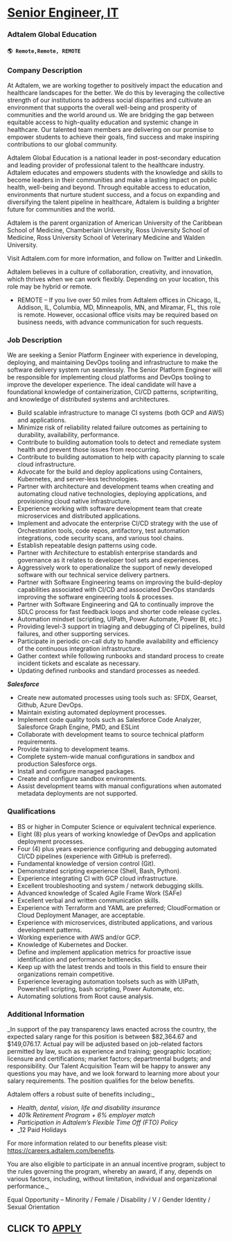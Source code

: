 # [Senior Engineer, IT](https://www.remotewlb.com/apply/senior-engineer-it)  
### Adtalem Global Education  
#### `🌎 Remote,Remote, REMOTE`  

### **Company Description**

At Adtalem, we are working together to positively impact the education and healthcare landscapes for the better. We do this by leveraging the collective strength of our institutions to address social disparities and cultivate an environment that supports the overall well-being and prosperity of communities and the world around us. We are bridging the gap between equitable access to high-quality education and systemic change in healthcare. Our talented team members are delivering on our promise to empower students to achieve their goals, find success and make inspiring contributions to our global community.

Adtalem Global Education is a national leader in post-secondary education and leading provider of professional talent to the healthcare industry. Adtalem educates and empowers students with the knowledge and skills to become leaders in their communities and make a lasting impact on public health, well-being and beyond. Through equitable access to education, environments that nurture student success, and a focus on expanding and diversifying the talent pipeline in healthcare, Adtalem is building a brighter future for communities and the world.  
  
Adtalem is the parent organization of American University of the Caribbean School of Medicine, Chamberlain University, Ross University School of Medicine, Ross University School of Veterinary Medicine and Walden University.  
  
Visit Adtalem.com for more information, and follow on Twitter and LinkedIn.  
  
Adtalem believes in a culture of collaboration, creativity, and innovation, which thrives when we can work flexibly. Depending on your location, this role may be hybrid or remote.

  * REMOTE – If you live over 50 miles from Adtalem offices in Chicago, IL, Addison, IL, Columbia, MD, Minneapolis, MN, and Miramar, FL, this role is remote. However, occasional office visits may be required based on business needs, with advance communication for such requests.

###  **Job Description**

We are seeking a Senior Platform Engineer with experience in developing, deploying, and maintaining DevOps tooling and infrastructure to make the software delivery system run seamlessly. The Senior Platform Engineer will be responsible for implementing cloud platforms and DevOps tooling to improve the developer experience. The ideal candidate will have a foundational knowledge of containerization, CI/CD patterns, scriptwriting, and knowledge of distributed systems and architectures.

  * Build scalable infrastructure to manage CI systems (both GCP and AWS) and applications. 
  * Minimize risk of reliability related failure outcomes as pertaining to durability, availability, performance. 
  * Contribute to building automation tools to detect and remediate system health and prevent those issues from reoccurring. 
  * Contribute to building automation to help with capacity planning to scale cloud infrastructure. 
  * Advocate for the build and deploy applications using Containers, Kubernetes, and server-less technologies. 
  * Partner with architecture and development teams when creating and automating cloud native technologies, deploying applications, and provisioning cloud native infrastructure. 
  * Experience working with software development team that create microservices and distributed applications. 
  * Implement and advocate the enterprise CI/CD strategy with the use of Orchestration tools, code repos, antifactory, test automation integrations, code security scans, and various tool chains. 
  * Establish repeatable design patterns using code. 
  * Partner with Architecture to establish enterprise standards and governance as it relates to developer tool sets and experiences. 
  * Aggressively work to operationalize the support of newly developed software with our technical service delivery partners. 
  * Partner with Software Engineering teams on improving the build-deploy capabilities associated with CI/CD and associated DevOps standards improving the software engineering tools & processes. 
  * Partner with Software Engineering and QA to continually improve the SDLC process for fast feedback loops and shorter code release cycles. 
  * Automation mindset (scripting, UIPath, Power Automate, Power BI, etc.) 
  * Providing level-3 support in triaging and debugging of CI pipelines, build failures, and other supporting services. 
  * Participate in periodic on-call duty to handle availability and efficiency of the continuous integration infrastructure. 
  * Gather context while following runbooks and standard process to create incident tickets and escalate as necessary. 
  * Updating defined runbooks and standard processes as needed. 

_**Salesforce**_

  * Create new automated processes using tools such as: SFDX, Gearset, Github, Azure DevOps. 
  * Maintain existing automated deployment processes. 
  * Implement code quality tools such as Salesforce Code Analyzer, Salesforce Graph Engine, PMD, and ESLint 
  * Collaborate with development teams to source technical platform requirements. 
  * Provide training to development teams. 
  * Complete system-wide manual configurations in sandbox and production Salesforce orgs. 
  * Install and configure managed packages. 
  * Create and configure sandbox environments. 
  * Assist development teams with manual configurations when automated metadata deployments are not supported. 

### **Qualifications**

  * BS or higher in Computer Science or equivalent technical experience. 
  * Eight (8) plus years of working knowledge of DevOps and application deployment processes. 
  * Four (4) plus years experience configuring and debugging automated CI/CD pipelines (experience with GitHub is preferred). 
  * Fundamental knowledge of version control (Git). 
  * Demonstrated scripting experience (Shell, Bash, Python). 
  * Experience integrating CI with GCP cloud infrastructure. 
  * Excellent troubleshooting and system / network debugging skills. 
  * Advanced knowledge of Scaled Agile Frame Work (SAFe) 
  * Excellent verbal and written communication skills. 
  * Experience with Terraform and YAML are preferred; CloudFormation or Cloud Deployment Manager, are acceptable. 
  * Experience with microservices, distributed applications, and various development patterns. 
  * Working experience with AWS and/or GCP. 
  * Knowledge of Kubernetes and Docker. 
  * Define and implement application metrics for proactive issue identification and performance bottlenecks. 
  * Keep up with the latest trends and tools in this field to ensure their organizations remain competitive.
  * Experience leveraging automation toolsets such as with UIPath, Powershell scripting, bash scripting, Power Automate, etc. 
  * Automating solutions from Root cause analysis.

### **Additional Information**

 _In support of the pay transparency laws enacted across the country, the expected salary range for this position is between $82,364.67 and $149,076.17. Actual pay will be adjusted based on job-related factors permitted by law, such as experience and training; geographic location; licensure and certifications; market factors; departmental budgets; and responsibility. Our Talent Acquisition Team will be happy to answer any questions you may have, and we look forward to learning more about your salary requirements. The position qualifies for the below benefits.  
  
Adtalem offers a robust suite of benefits including:_

  * _Health, dental, vision, life and disability insurance_
  *  _401k Retirement Program + 6% employer match_
  *  _Participation in Adtalem’s Flexible Time Off (FTO) Policy_
  *  _12 Paid Holidays  
  
For more information related to our benefits please visit: https://careers.adtalem.com/benefits.  
  
You are also eligible to participate in an annual incentive program, subject to the rules governing the program, whereby an award, if any, depends on various factors, including, without limitation, individual and organizational performance._

Equal Opportunity – Minority / Female / Disability / V / Gender Identity / Sexual Orientation

  
## CLICK TO [APPLY](https://www.remotewlb.com/apply/senior-engineer-it)

